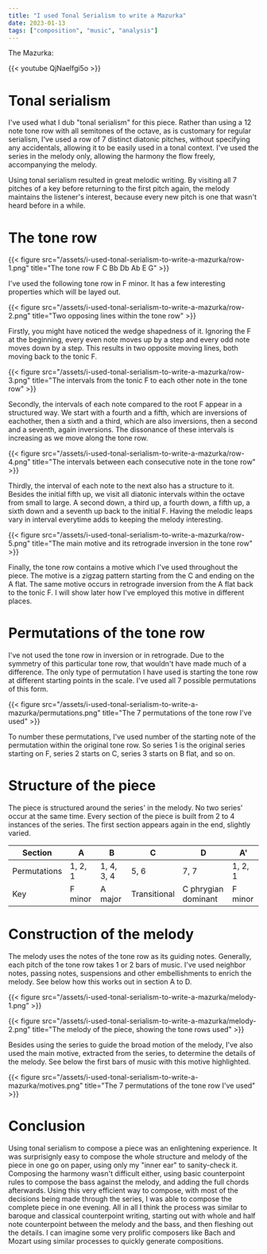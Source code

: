 ```yaml
---
title: "I used Tonal Serialism to write a Mazurka"
date: 2023-01-13
tags: ["composition", "music", "analysis"]
---
```


The Mazurka:

{{< youtube QjNaeIfgi5o >}}

# Tonal serialism

I've used what I dub "tonal serialism" for this piece. Rather than using a 12 note tone row with all semitones of the octave, as is customary for regular serialism, I've used a row of 7 distinct diatonic pitches, without specifying any accidentals, allowing it to be easily used in a tonal context. I've used the series in the melody only, allowing the harmony the flow freely, accompanying the melody.

Using tonal serialism resulted in great melodic writing. By visiting all 7 pitches of a key before returning to the first pitch again, the melody maintains the listener's interest, because every new pitch is one that wasn't heard before in a while.

# The tone row

{{< figure src="/assets/i-used-tonal-serialism-to-write-a-mazurka/row-1.png" title="The tone row F C Bb Db Ab E G" >}}

I've used the following tone row in F minor. It has a few interesting properties which will be layed out.

{{< figure src="/assets/i-used-tonal-serialism-to-write-a-mazurka/row-2.png" title="Two opposing lines within the tone row" >}}

Firstly, you might have noticed the wedge shapedness of it. Ignoring the F at the beginning, every even note moves up by a step and every odd note moves down by a step. This results in two opposite moving lines, both moving back to the tonic F.

{{< figure src="/assets/i-used-tonal-serialism-to-write-a-mazurka/row-3.png" title="The intervals from the tonic F to each other note in the tone row" >}}

Secondly, the intervals of each note compared to the root F appear in a structured way. We start with a fourth and a fifth, which are inversions of eachother, then a sixth and a third, which are also inversions, then a second and a seventh, again inversions. The dissonance of these intervals is increasing as we move along the tone row.

{{< figure src="/assets/i-used-tonal-serialism-to-write-a-mazurka/row-4.png" title="The intervals between each consecutive note in the tone row" >}}

Thirdly, the interval of each note to the next also has a structure to it. Besides the initial fifth up, we visit all diatonic intervals within the octave from small to large. A second down, a third up, a fourth down, a fifth up, a sixth down and a seventh up back to the initial F. Having the melodic leaps vary in interval everytime adds to keeping the melody interesting.

{{< figure src="/assets/i-used-tonal-serialism-to-write-a-mazurka/row-5.png" title="The main motive and its retrograde inversion in the tone row" >}}

Finally, the tone row contains a motive which I've used throughout the piece. The motive is a zigzag pattern starting from the C and ending on the A flat. The same motive occurs in retrograde inversion from the A flat back to the tonic F. I will show later how I've employed this motive in different places.

# Permutations of the tone row

I've not used the tone row in inversion or in retrograde. Due to the symmetry of this particular tone row, that wouldn't have made much of a difference. The only type of permutation I have used is starting the tone row at different starting points in the scale. I've used all 7 possible permutations of this form.

{{< figure src="/assets/i-used-tonal-serialism-to-write-a-mazurka/permutations.png" title="The 7 permutations of the tone row I've used" >}}

To number these permutations, I've used number of the starting note of the permutation within the original tone row. So series 1 is the original series starting on F, series 2 starts on C, series 3 starts on B flat, and so on.

# Structure of the piece

The piece is structured around the series' in the melody. No two series' occur at the same time. Every section of the piece is built from 2 to 4 instances of the series. The first section appears again in the end, slightly varied.

| Section      | A       | B          | C            | D                   | A'      |
|--------------|---------|------------|--------------|---------------------|---------|
| Permutations | 1, 2, 1 | 1, 4, 3, 4 | 5, 6         | 7, 7                | 1, 2, 1 |
| Key          | F minor | A major    | Transitional | C phrygian dominant | F minor |

# Construction of the melody

The melody uses the notes of the tone row as its guiding notes. Generally, each pitch of the tone row takes 1 or 2 bars of music. I've used neighbor notes, passing notes, suspensions and other embellishments to enrich the melody. See below how this works out in section A to D.

{{< figure src="/assets/i-used-tonal-serialism-to-write-a-mazurka/melody-1.png" >}}

{{< figure src="/assets/i-used-tonal-serialism-to-write-a-mazurka/melody-2.png" title="The melody of the piece, showing the tone rows used" >}}

Besides using the series to guide the broad motion of the melody, I've also used the main motive, extracted from the series, to determine the details of the melody. See below the first bars of music with this motive highlighted.

{{< figure src="/assets/i-used-tonal-serialism-to-write-a-mazurka/motives.png" title="The 7 permutations of the tone row I've used" >}}

# Conclusion

Using tonal serialism to compose a piece was an enlightening experience. It was surprisignly easy to compose the whole structure and melody of the piece in one go on paper, using only my "inner ear" to sanity-check it. Composing the harmony wasn't difficult either, using basic counterpoint rules to compose the bass against the melody, and adding the full chords afterwards. Using this very efficient way to compose, with most of the decisions being made through the series, I was able to compose the complete piece in one evening. All in all I think the process was similar to baroque and classical counterpoint writing, starting out with whole and half note counterpoint between the melody and the bass, and then fleshing out the details. I can imagine some very prolific composers like Bach and Mozart using similar processes to quickly generate compositions.